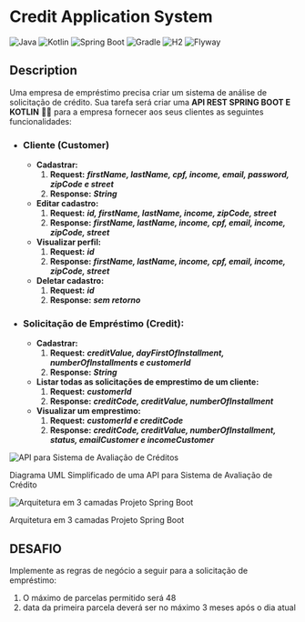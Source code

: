 # Credit Application System

![Java](https://img.shields.io/badge/Java-v17-blue.svg)
![Kotlin](https://img.shields.io/badge/Kotlin-v1.7.22-purple.svg)
![Spring Boot](https://img.shields.io/badge/Spring%20Boot-v3.0.6-brightgreen.svg)
![Gradle](https://img.shields.io/badge/Gradle-v7.6.1-lightgreen.svg)
![H2](https://img.shields.io/badge/H2-v2.1.214-darkblue.svg)
![Flyway](https://img.shields.io/badge/Flyway-v9.5.1-red.svg)

## Description

Uma empresa de empréstimo precisa criar um sistema de análise de solicitação de crédito. Sua tarefa será criar uma <strong>API REST SPRING BOOT E KOTLIN</strong> 🍃💜 para a empresa fornecer aos seus clientes as seguintes funcionalidades:

* ### Cliente (Customer)
    * **Cadastrar:**
      1. **Request:** ___firstName, lastName, cpf, income, email, password, zipCode e street___
      2. **Response:** ___String___
    * **Editar cadastro:**
      1. **Request:** ___id, firstName, lastName, income, zipCode, street___
      2. **Response:** ___firstName, lastName, income, cpf, email, income, zipCode, street___
    * **Visualizar perfil:**
      1. **Request:** ___id___
      2. **Response:** ___firstName, lastName, income, cpf, email, income, zipCode, street___
    * **Deletar cadastro:**
      1. **Request:** ___id___
      2. **Response:** ___sem retorno___
* ### Solicitação de Empréstimo (Credit):
    * **Cadastrar:**
      1. **Request:** ___creditValue, dayFirstOfInstallment, numberOfInstallments e customerId___
      2. **Response:** ___String___
    * **Listar todas as solicitações de emprestimo de um cliente:**
      1. **Request:** ___customerId___
      2. **Response:** ___creditCode, creditValue, numberOfInstallment___
    * **Visualizar um emprestimo:**
      1. **Request:** ___customerId e creditCode___
      2. **Response:** ___creditCode, creditValue, numberOfInstallment, status, emailCustomer e incomeCustomer___

![API para Sistema de Avaliação de Créditos](https://i.imgur.com/7phya16.png)
  
Diagrama UML Simplificado de uma API para Sistema de Avaliação de Crédito

![Arquitetura em 3 camadas Projeto Spring Boot](https://i.imgur.com/1Ea5PH3.png)

Arquitetura em 3 camadas Projeto Spring Boot

## DESAFIO

 Implemente as regras de negócio a seguir para a solicitação de empréstimo:

1. O máximo de parcelas permitido será 48
2. data da primeira parcela deverá ser no máximo 3 meses após o dia atual
